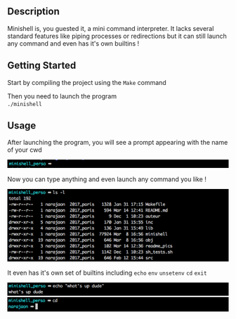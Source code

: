 ## Description

Minishell is, you guested it, a mini command interpreter. It lacks several standard features like piping processes or redirections but it can still launch any command and even has it's own builtins !

## Getting Started

Start by compiling the project using the `Make` command

Then you need to launch the program<br>
`./minishell`

## Usage

After launching the program, you will see a prompt appearing with the name of your cwd

![alt text](https://github.com/narajaon/minishell/blob/master/readme_pics/prompt.png)

Now you can type anything and even launch any command you like !

![alt text](https://github.com/narajaon/minishell/blob/master/readme_pics/ls_l.png)<br>

It even has it's own set of builtins including `echo` `env` `unsetenv` `cd` `exit`

![alt text](https://github.com/narajaon/minishell/blob/master/readme_pics/echo.png)
![alt text](https://github.com/narajaon/minishell/blob/master/readme_pics/cd.png)
